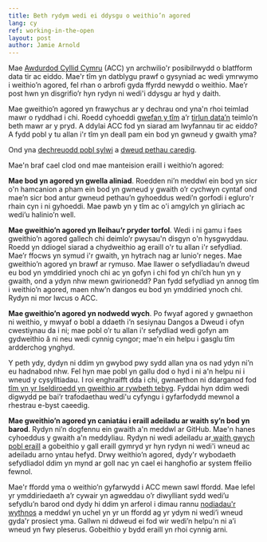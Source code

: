 ```yaml
---
title: Beth rydym wedi ei ddysgu o weithio’n agored
lang: cy
ref: working-in-the-open
layout: post
author: Jamie Arnold
---
```



Mae [Awdurdod Cyllid Cymru](https://gov.wales/welsh-revenue-authority) (ACC) yn archwilio'r posibilrwydd o blatfform data tir ac eiddo.  Mae'r tîm yn datblygu prawf o gysyniad ac wedi ymrwymo i weithio’n agored, fel rhan o arbrofi gyda ffyrdd newydd o weithio. Mae’r post hwn yn disgrifio’r hyn rydyn ni wedi'i ddysgu ar hyd y daith.

Mae gweithio’n agored yn frawychus ar y dechrau ond yna'n rhoi teimlad mawr o ryddhad i chi. Roedd cyhoeddi [gwefan y tîm](https://welsh-revenue-authority.github.io/property-data-poc/cy/) a’r [tirlun data’n](https://github.com/welsh-revenue-authority/data-landscape/blob/main/index.md) teimlo’n beth mawr ar y pryd.  A ddylai ACC fod yn siarad am lwyfannau tir ac eiddo? A fydd pobl y tu allan i'r tîm yn deall pam ein bod yn gwneud y gwaith yma?  

Ond yna [dechreuodd pobl sylwi](https://twitter.com/tomskitomski/status/1496486485880721411?s=20&t=6PuRvEd93qF7o7IbLwho3A) a [dweud pethau caredig](https://twitter.com/gilest/status/1501891765028237313?s=20&t=6PuRvEd93qF7o7IbLwho3A).  

Mae'n braf cael clod ond mae manteision eraill i weithio’n agored: 

**Mae bod yn agored yn gwella aliniad**.  Roedden ni’n meddwl ein bod yn sicr o'n hamcanion a pham ein bod yn gwneud y gwaith o’r cychwyn cyntaf ond mae’n sicr bod antur gwneud pethau’n gyhoeddus wedi’n gorfodi i egluro'r rhain cyn i ni gyhoeddi. Mae pawb yn y tîm ac o'i amgylch yn gliriach ac wedi’u halinio’n well.

**Mae gweithio’n agored yn lleihau’r pryder torfol**. Wedi i ni gamu i faes gweithio’n agored gallech chi deimlo’r pwysau'n disgyn o'n hysgwyddau. Roedd yn ddiogel siarad a chydweithio ag eraill o'r tu allan i'r sefydliad. Mae’r ffocws yn symud i'r gwaith, yn hytrach nag ar lunio'r neges. 
Mae gweithio’n agored yn brawf ar rymuso. Mae llawer o sefydliadau’n dweud eu bod yn ymddiried ynoch chi ac yn gofyn i chi fod yn chi’ch hun yn y gwaith, ond a ydyn nhw mewn gwirionedd? Pan fydd sefydliad yn annog tîm i weithio’n agored, maen nhw’n dangos eu bod yn ymddiried ynoch chi. Rydyn ni mor lwcus o ACC.

**Mae gweithio’n agored yn nodwedd wych**. Po fwyaf agored y gwnaethon ni weithio, y mwyaf o bobl a ddaeth i’n sesiynau Dangos a Dweud i ofyn cwestiynau da i ni; mae pobl o’r tu allan i'r sefydliad wedi gofyn am gydweithio â ni neu wedi cynnig cyngor; mae'n ein helpu i gasglu tîm ardderchog ynghyd.  

Y peth ydy, dydyn ni ddim yn gwybod pwy sydd allan yna os nad ydyn ni’n eu hadnabod nhw. Fel hyn mae pobl yn gallu dod o hyd i ni a'n helpu ni i wneud y cysylltiadau. I roi enghraifft dda i chi, gwnaethon ni ddarganod fod [tîm yn yr Iseldiroedd yn gweithio ar rywbeth tebyg](https://github.com/Provincie-Zuid-Holland/Omgevingsbeleid-API). Fyddai hyn ddim wedi digwydd pe bai’r trafodaethau wedi'u cyfyngu i gyfarfodydd mewnol a rhestrau e-byst caeedig.  

**Mae gweithio’n agored yn caniatáu i eraill adeiladu ar waith sy’n bod yn barod**. Rydyn ni’n dogfennu ein gwaith a'n meddwl ar GitHub. Mae'n hanes cyhoeddus y gwaith a'n meddyliau. Rydyn ni wedi adeiladu ar[ waith gwych pobl eraill](https://www.owenboswarva.com/blog/post-addr3.htm) a gobeithio y gall eraill gymryd yr hyn rydyn ni wedi'i wneud ac adeiladu arno yntau hefyd. Drwy weithio’n agored, dydy'r wybodaeth sefydliadol ddim yn mynd ar goll nac yn cael ei hanghofio ar system ffeilio fewnol. 

Mae'r ffordd yma o weithio’n gyfarwydd i ACC mewn sawl ffordd. Mae lefel yr ymddiriedaeth a’r cywair yn agweddau o’r diwylliant sydd wedi’u sefydlu’n barod ond dydy hi ddim yn arferol i dimau rannu [nodiadau'r wythnos](https://welsh-revenue-authority.github.io/weeknotes/property-data-poc/) a meddwl yn uchel yn yr un ffordd ag yr ydym ni wedi’i wneud gyda'r prosiect yma. Gallwn ni ddweud ei fod wir wedi’n helpu'n ni a’i wneud yn fwy pleserus. Gobeithio y bydd eraill yn rhoi cynnig arni.
